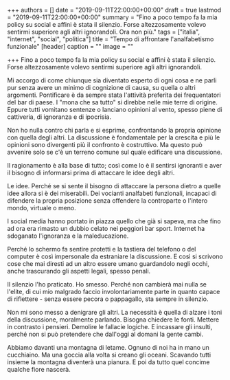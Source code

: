 +++
authors = []
date = "2019-09-11T22:00:00+00:00"
draft = true
lastmod = "2019-09-11T22:00:00+00:00"
summary = "Fino a poco tempo fa la mia policy su social e affini è stata il silenzio. Forse altezzosamente volevo sentirmi superiore agli altri ignorandoli. Ora non più."
tags = ["italia", "internet", "social", "politica"]
title = "Tempo di affrontare l'analfabetismo funzionale"
[header]
caption = ""
image = ""

+++
Fino a poco tempo fa la mia policy su social e affini è stata il silenzio. Forse altezzosamente volevo sentirmi superiore agli altri ignorandoli.

Mi accorgo di come chiunque sia diventato esperto di ogni cosa e ne parli pur senza avere un minimo di cognizione di causa, su quella o altri argomenti.
Pontificare è da sempre stata l'attività preferita dei frequentatori del bar di paese. I "mona che sa tutto" si direbbe nelle mie terre di origine.
Eppure tutti vomitano sentenze o lanciano opinioni al vento, spesso piene di cattiveria, di ignoranza e di ipocrisia.

Non ho nulla contro chi parla e si esprime, confrontando la propria opinione con quella degli altri. La discussione è fondamentale per la crescita e più le opinioni sono divergenti più il confronto è costruttivo. Ma questo può avvenire solo se c'è un terreno comune sul quale edificare una discussione.

Il ragionamento è alla base di tutto; così come lo è il sentirsi ignoranti e aver il bisogno di informarsi prima di attaccare le idee degli altri.

Le idee. Perché se si sente il bisogno di attaccare la persona dietro a quelle idee allora si è dei miserabili. Dei vocianti analfabeti funzionali, incapaci di difendere la propria posizione senza offendere la controparte o l'intero mondo, virtuale o meno.

I social media hanno portato in piazza quello che già si sapeva, ma che fino ad ora era rimasto un dubbio celato nei peggiori bar sport. Internet ha sdoganato l'ignoranza e la maleducazione.

Perché lo schermo fa sentire protetti e la tastiera del telefono o del computer è così impersonale da estraniare la discussione. E così si scrivono cose che mai diresti ad un altro essere umano guardandolo negli occhi, anche trascurando gli aspetti legali, spesso penali.

Il silenzio l'ho praticato. Ho smesso. Perché non cambierà mai nulla se l'elite, di cui mio malgrado faccio involontariamente parte in quanto capace di riflettere - senza essere pecora o pappagallo, sta sempre in silenzio.

Non mi sono messo a denigrare gli altri. La necessità è quella di alzare i toni della discussione, moralmente parlando.
Bisogna chiedere le fonti. Mettere in contrasto i pensieri. Demolire le fallacie logiche. E incassare gli insulti, perché non si può pretendere che dall'oggi al domani la gente cambi.

Abbiamo davanti una montagna di letame. Ognuno di noi ha in mano un cucchiaino. Ma una goccia alla volta si creano gli oceani. Scavando tutti insieme la montagna diventerà una pianura. E poi da tutto quel concime qualche fiore nascerà.
